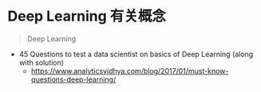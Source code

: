 # Deep Learning 有关概念

> Deep Learning

- 45 Questions to test a data scientist on basics of Deep Learning (along with solution)
  - https://www.analyticsvidhya.com/blog/2017/01/must-know-questions-deep-learning/